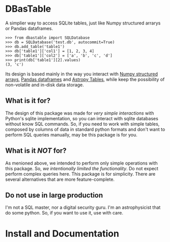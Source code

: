 # DBasTable

A simplier way to access SQLite tables, just like Numpy structured arrarys or Pandas dataframes.

```
>>> from dbastable import SQLDatabase
>>> db = SQLDatabase('test.db', autocommit=True)
>>> db.add_table('table1')
>>> db['table1']['col1'] = [1, 2, 3, 4]
>>> db['table1']['col2'] = ['a', 'b', 'c', 'd']
>>> print(db['table1'][2].values)
(3, 'c')
```

Its design is based mainly in the way you interact with [Numpy structured arrays](https://numpy.org/doc/stable/user/basics.rec.html), [Pandas dataframes](https://pandas.pydata.org/docs/reference/api/pandas.DataFrame.html) and [Astropy Tables](https://docs.astropy.org/en/stable/table/index.html), while keep the possibility of non-volatile and in-disk data storage.

## What is it for?

The design of this package was made for *very simple interactions* with Python's sqlite implementation, so you can interact with sqlite databases without know SQL commands. So, if you need to work with simple tables, composed by columns of data in standard python formats and don't want to perform SQL queries manually, may be this package is for you.

## What is it *NOT* for?

As menioned above, we intended to perform only simple operations with this package. So, *we intentionally limited the functionality*. Do not expect perform complex queries here. This package is for simplicity. There are several alternatives that are more feature-complete.

## Do not use in large production

I'm not a SQL master, nor a digital security guru. I'm an astrophysicist that do some python. So, if you want to use it, use with care.

# Install and Documentation
